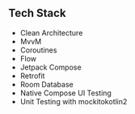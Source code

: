

## Tech Stack

- Clean Architecture
- MvvM
- Coroutines
- Flow
- Jetpack Compose
- Retrofit
- Room Database
- Native Compose UI Testing
- Unit Testing with mockitokotlin2
